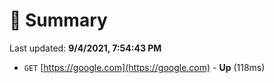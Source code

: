 # 📖 Summary
Last updated: **9/4/2021, 7:54:43 PM**

- `GET` [https://google.com](https://google.com) - **Up** (118ms)
